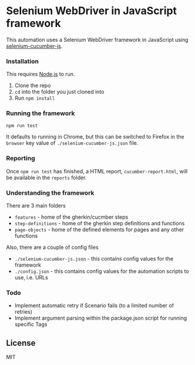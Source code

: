 # Selenium WebDriver in JavaScript framework

This automation uses a Selenium WebDriver framework in JavaScript using [selenium-cucumber-js](https://github.com/john-doherty/selenium-cucumber-js).

### Installation

This requires [Node.js](https://nodejs.org/) to run.
1. Clone the repo
2. ```cd``` into the folder you just cloned into
3. Run ```npm install```

### Running the framework
```sh
npm run test
```
It defaults to running in Chrome, but this can be switched to Firefox in the ```browser``` key value of ```./selenium-cucumber-js.json``` file.
### Reporting
Once ```npm run test``` has finished, a HTML report, ```cucumber-report.html```, will be available in the ```reports``` folder.

### Understanding the framework
There are 3 main folders
- ```features``` - home of the gherkin/cucmber steps
- ```step-definitions``` - home of the gherkin step definitions and functions
- ```page-objects``` - home of the defined elements for pages and any other functions

Also, there are a couple of config files
- ```./selenium-cucumber-js.json``` - this contains config values for the framework
- ```./config.json``` - this contains config values for the automation scripts to use, i.e. URLs

### Todo
- Implement automatic retry if Scenario fails (to a limited number of retries)
- Implement argument parsing within the package.json script for running specific Tags

License
----
MIT
